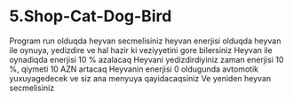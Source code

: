 # 5.Shop-Cat-Dog-Bird
Program run olduqda heyvan secmelisiniz heyvan enerjisi olduqda heyvan ile
oynuya, yedizdire ve hal hazir ki veziyyetini gore bilersiniz
Heyvan ile oynadiqda enerjisi 10 % azalacaq
Heyvani yedizdirdiyiniz zaman enerjisi 10 %, qiymeti 10 AZN artacaq
Heyvanin enerjisi 0 oldugunda avtomotik yuxuyagedecek ve siz ana menyuya qayidacaqsiniz
Ve yeniden heyvan secmelisiniz

